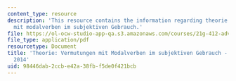 ```yaml
---
content_type: resource
description: 'This resource contains the information regarding theorie: vermutungen
  mit modalverben im subjektiven Gebrauch.'
file: https://ol-ocw-studio-app-qa.s3.amazonaws.com/courses/21g-412-advanced-german-literature-culture-madness-murder-mysteries-fall-2014/98446dab2ccbe42a38fbf5de0f421bcb_MIT21G_412F14_Wo14-15_OH.pdf
file_type: application/pdf
resourcetype: Document
title: 'Theorie: Vermutungen mit Modalverben im subjektiven Gebrauch - 21G.412 Fall
  2014'
uid: 98446dab-2ccb-e42a-38fb-f5de0f421bcb
---
```

